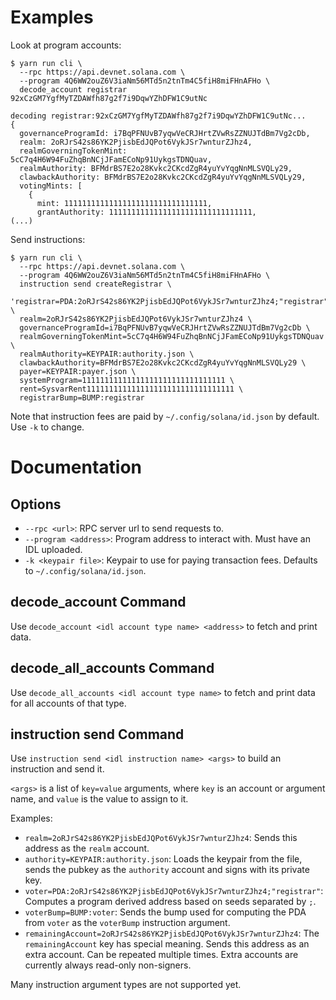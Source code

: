 # Examples

Look at program accounts:

```
$ yarn run cli \
  --rpc https://api.devnet.solana.com \
  --program 4Q6WW2ouZ6V3iaNm56MTd5n2tnTm4C5fiH8miFHnAFHo \
  decode_account registrar 92xCzGM7YgfMyTZDAWfh87g2f7i9DqwYZhDFW1C9utNc

decoding registrar:92xCzGM7YgfMyTZDAWfh87g2f7i9DqwYZhDFW1C9utNc...
{
  governanceProgramId: i7BqPFNUvB7yqwVeCRJHrtZVwRsZZNUJTdBm7Vg2cDb,
  realm: 2oRJrS42s86YK2PjisbEdJQPot6VykJSr7wnturZJhz4,
  realmGoverningTokenMint: 5cC7q4H6W94FuZhqBnNCjJFamECoNp91UykgsTDNQuav,
  realmAuthority: BFMdrBS7E2o28Kvkc2CKcdZgR4yuYvYqgNnMLSVQLy29,
  clawbackAuthority: BFMdrBS7E2o28Kvkc2CKcdZgR4yuYvYqgNnMLSVQLy29,
  votingMints: [
    {
      mint: 11111111111111111111111111111111,
      grantAuthority: 11111111111111111111111111111111,
(...)
```

Send instructions:

```
$ yarn run cli \
  --rpc https://api.devnet.solana.com \
  --program 4Q6WW2ouZ6V3iaNm56MTd5n2tnTm4C5fiH8miFHnAFHo \
  instruction send createRegistrar \
  'registrar=PDA:2oRJrS42s86YK2PjisbEdJQPot6VykJSr7wnturZJhz4;"registrar";5cC7q4H6W94FuZhqBnNCjJFamECoNp91UykgsTDNQuav' \
  realm=2oRJrS42s86YK2PjisbEdJQPot6VykJSr7wnturZJhz4 \
  governanceProgramId=i7BqPFNUvB7yqwVeCRJHrtZVwRsZZNUJTdBm7Vg2cDb \
  realmGoverningTokenMint=5cC7q4H6W94FuZhqBnNCjJFamECoNp91UykgsTDNQuav \
  realmAuthority=KEYPAIR:authority.json \
  clawbackAuthority=BFMdrBS7E2o28Kvkc2CKcdZgR4yuYvYqgNnMLSVQLy29 \
  payer=KEYPAIR:payer.json \
  systemProgram=11111111111111111111111111111111 \
  rent=SysvarRent111111111111111111111111111111111 \
  registrarBump=BUMP:registrar
```

Note that instruction fees are paid by `~/.config/solana/id.json` by default.
Use `-k` to change.

# Documentation

## Options

- `--rpc <url>`: RPC server url to send requests to.
- `--program <address>`: Program address to interact with. Must have an IDL uploaded.
- `-k <keypair file>`: Keypair to use for paying transaction fees. Defaults to
  `~/.config/solana/id.json`.

## decode_account Command

Use `decode_account <idl account type name> <address>` to fetch and print data.

## decode_all_accounts Command

Use `decode_all_accounts <idl account type name>` to fetch and print data for all accounts
of that type.

## instruction send Command

Use `instruction send <idl instruction name> <args>` to build an instruction and
send it.

`<args>` is a list of `key=value` arguments, where `key` is an account or
argument name, and `value` is the value to assign to it.

Examples:

- `realm=2oRJrS42s86YK2PjisbEdJQPot6VykJSr7wnturZJhz4`:
  Sends this address as the `realm` account.
- `authority=KEYPAIR:authority.json`:
  Loads the keypair from the file, sends the pubkey as the `authority` account and
  signs with its private key.
- `voter=PDA:2oRJrS42s86YK2PjisbEdJQPot6VykJSr7wnturZJhz4;"registrar"`:
  Computes a program derived address based on seeds separated by `;`.
- `voterBump=BUMP:voter`:
  Sends the bump used for computing the PDA from `voter` as the `voterBump`
  instruction argument.
- `remainingAccount=2oRJrS42s86YK2PjisbEdJQPot6VykJSr7wnturZJhz4`:
  The `remainingAccount` key has special meaning.
  Sends this address as an extra account. Can be repeated multiple times.
  Extra accounts are currently always read-only non-signers.

Many instruction argument types are not supported yet.
